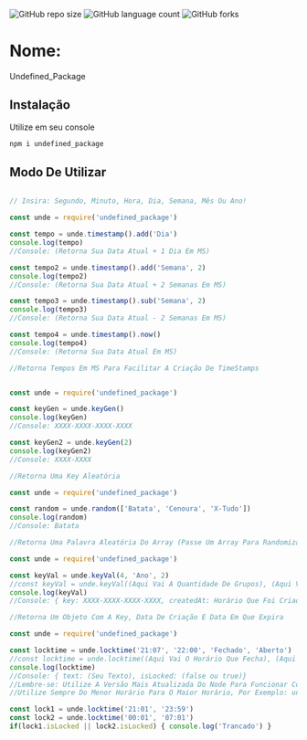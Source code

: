 ![GitHub repo size](https://img.shields.io/github/repo-size/prismtrix/Undefined_Package?style=for-the-badge)
![GitHub language count](https://img.shields.io/github/languages/count/prismtrix/Undefined_Package?style=for-the-badge)
![GitHub forks](https://img.shields.io/github/forks/prismtrix/Undefined_Package?style=for-the-badge)


# Nome:

Undefined_Package

## Instalação

Utilize em seu console

```javascript
npm i undefined_package
```

## Modo De Utilizar

```js

// Insira: Segundo, Minuto, Hora, Dia, Semana, Mês Ou Ano!

const unde = require('undefined_package')

const tempo = unde.timestamp().add('Dia')
console.log(tempo)
//Console: (Retorna Sua Data Atual + 1 Dia Em MS)

const tempo2 = unde.timestamp().add('Semana', 2)
console.log(tempo2)
//Console: (Retorna Sua Data Atual + 2 Semanas Em MS)

const tempo3 = unde.timestamp().sub('Semana', 2)
console.log(tempo3)
//Console: (Retorna Sua Data Atual - 2 Semanas Em MS)

const tempo4 = unde.timestamp().now()
console.log(tempo4)
//Console: (Retorna Sua Data Atual Em MS)

//Retorna Tempos Em MS Para Facilitar A Criação De TimeStamps
```

```js

const unde = require('undefined_package')

const keyGen = unde.keyGen()
console.log(keyGen)
//Console: XXXX-XXXX-XXXX-XXXX

const keyGen2 = unde.keyGen(2)
console.log(keyGen2)
//Console: XXXX-XXXX

//Retorna Uma Key Aleatória
```

```js
const unde = require('undefined_package')

const random = unde.random(['Batata', 'Cenoura', 'X-Tudo'])
console.log(random)
//Console: Batata

//Retorna Uma Palavra Aleatória Do Array (Passe Um Array Para Randomizar)
```

```js
const unde = require('undefined_package')

const keyVal = unde.keyVal(4, 'Ano', 2)
//const keyVal = unde.keyVal((Aqui Vai A Quantidade De Grupos), (Aqui Vai: Segundo, Minuto, Hora, Dia, Semana, Mês ou Ano), (Quantidade De Segundos, Minutos, Horas, Dias, Semanas, Meses ou Anos))
console.log(keyVal)
//Console: { key: XXXX-XXXX-XXXX-XXXX, createdAt: Horário Que Foi Criada, endAt: 2 Anos A Partir Da Data Atual}

//Retorna Um Objeto Com A Key, Data De Criação E Data Em Que Expira
```

```js
const unde = require('undefined_package')

const locktime = unde.locktime('21:07', '22:00', 'Fechado', 'Aberto')
//const locktime = unde.locktime((Aqui Vai O Horário Que Fecha), (Aqui Vai O Horário Que Abre), (Texto Se Está Fechado), (Texto Se Está Aberto))
console.log(locktime)
//Console: { text: (Seu Texto), isLocked: (false ou true)}
//Lembre-se: Utilize A Versão Mais Atualizada Do Node Para Funcionar Corretamente
//Utilize Sempre Do Menor Horário Para O Maior Horário, Por Exemplo: unde.locktime('21:07', '22:00') E Não Utilize Deste Modo: unde.locktime('21:01', '07:01'), Caso Necessite Utilize Deste Modo: 

const lock1 = unde.locktime('21:01', '23:59')
const lock2 = unde.locktime('00:01', '07:01')
if(lock1.isLocked || lock2.isLocked) { console.log('Trancado') }
```